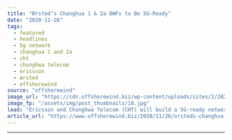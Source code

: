 ```yaml
---
title: "Ørsted’s Changhua 1 & 2a OWFs to Be 5G-Ready"
date: "2020-11-26"
tags: 
  - featured
  - headlines
  - 5g network
  - changhua 1 and 2a
  - cht
  - chunghwa telecom
  - ericsson
  - ørsted
  - offshorewind
source: "offshorewind"
image_url: "https://cdn.offshorewind.biz/wp-content/uploads/sites/2/2020/11/26124458/Orsted_illustration_.jpg"
image_fp: "/assets/img/post_thumbnails/18.jpg"
lead: "Ericsson and Chunghwa Telecom (CHT) will build a 5G-ready network for Ørsted’s Greater Changhua"
article_url: "https://www.offshorewind.biz/2020/11/26/orsteds-changhua-1-2a-owfs-to-be-5g-ready/"
---
```


---
